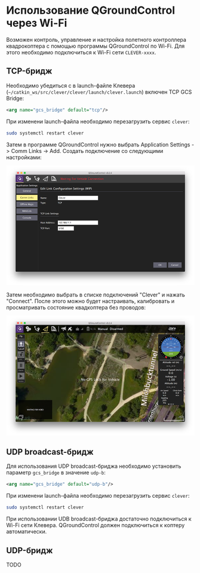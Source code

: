 Использование QGroundControl через Wi-Fi
===

Возможен контроль, управление и настройка полетного контроллера квадрокоптера с помощью программы QGroundControl по Wi-Fi. Для этого необходимо подключиться к Wi-Fi сети `CLEVER-xxxx`.

TCP-бридж
---

Необходимо убедиться с в launch-файле Клевера (`~/catkin_ws/src/clever/clever/launch/clever.launch`) включен TCP GCS Bridge:

```xml
<arg name="gcs_bridge" default="tcp"/>
```

При изменени launch-файла необходимо перезагрузить сервис `clever`:

```bash
sudo systemctl restart clever
```

Затем в программе QGroundControl нужно выбрать Application Settings -> Comm Links -> Add. Создать подключение со следующими настройками:

![](/assets/bridge_tcp.png)

Затем необходимо выбрать в списке подключений "Clever" и нажать "Connect". После этого можно будет настраивать, калибровать и просматривать состояние квадкоптера без проводов:

![](/assets/qground.png)

UDP broadcast-бридж
---

Для использования UDP broadcast-бриджа необходимо установить параметр `gcs_bridge` в значение `udp-b`:

```xml
<arg name="gcs_bridge" default="udp-b"/>
```

При изменени launch-файла необходимо перезагрузить сервис `clever`:

```bash
sudo systemctl restart clever
```

При использовании UDB broadcast-бриджа достаточно подключиться к Wi-Fi сети Клевера. QGroundControl должен подключиться к коптеру автоматически.

UDP-бридж
---

TODO
